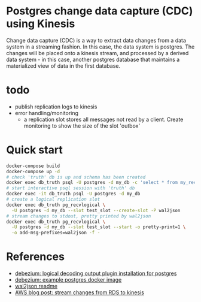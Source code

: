 # Postgres change data capture (CDC) using Kinesis

Change data capture (CDC) is a way to extract data changes from a data system in
a streaming fashion. In this case, the data system is postgres. The changes will
be placed onto a kinesis stream, and processed by a derived data system - in
this case, another postgres database that maintains a materialized view of data
in the first database.

# todo
- publish replication logs to kinesis
- error handling/monitoring
  - a replication slot stores all messages not read by a client. Create
    monitoring to show the size of the slot 'outbox'

# Quick start

```sh
docker-compose build
docker-compose up -d
# check 'truth' db is up and schema has been created
docker exec db_truth psql -U postgres -d my_db -c 'select * from my_records;'
# start interactive psql session with 'truth' db
docker exec -it db_truth psql -U postgres -d my_db
# create a logical replication slot
docker exec db_truth pg_recvlogical \
  -U postgres -d my_db --slot test_slot --create-slot -P wal2json
# stream changes to stdout, pretty printed by wal2json
docker exec db_truth pg_recvlogical \
  -U postgres -d my_db --slot test_slot --start -o pretty-print=1 \
  -o add-msg-prefixes=wal2json -f -
```

# References
- [debezium: logical decoding output plugin installation for postgres](https://debezium.io/documentation/reference/postgres-plugins.html)
- [debezium: example postgres docker image](https://github.com/debezium/docker-images/tree/master/postgres/9.6)
- [wal2json readme](https://github.com/eulerto/wal2json)
- [AWS blog post: stream changes from RDS to kinesis](https://aws.amazon.com/blogs/database/stream-changes-from-amazon-rds-for-postgresql-using-amazon-kinesis-data-streams-and-aws-lambda/)
